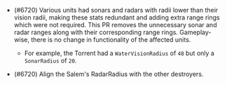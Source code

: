 - (#6720) Various units had sonars and radars with radii lower than their vision radii, making these stats redundant and adding extra range rings which were not required. This PR removes the unnecessary sonar and radar ranges along with their corresponding range rings. Gameplay-wise, there is no change in functionality of the affected units.

  - For example, the Torrent had a `WaterVisionRadius` of `48` but only a `SonarRadius` of `20`.

- (#6720) Align the Salem's RadarRadius with the other destroyers.
